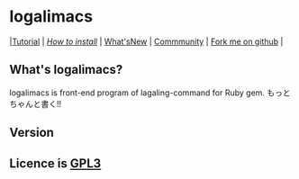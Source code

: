 # logalimacs

|[Tutorial](/tutorial_for_logalimacs.html) | [_How to install_](/install_for_logalimacs.html) | [What'sNew](/WhatsNew_for_logalimacs.html) | [Commmunity](/contribution.html) | [Fork me on github](https://github.com/logaling/logalimacs) |


## What's logalimacs?
logalimacs is front-end program of lagaling-command for Ruby gem.
もっとちゃんと書く!!
## Version 
## Licence is [GPL3](www.gnu.org/licenses/gpl-3.0.txt)
